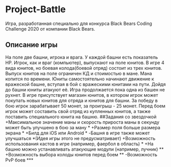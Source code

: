 # Project-Battle
Игра, разработанная специально для конкурса Black Bears Coding Challenge 2020 от компании Black Bears.
## Описание игры
На поле две башни, игрока и врага. У каждой башни есть показатель HP. Игрок, как и враг (компьютер), выпускают на поле юнитов. В игре 4 вида юнитов, но боевая колода(боевой отряд) состоит из трех юнитов. Выпуск юнитов на поле ограничен КД и стоимостью в мане. Мана копится по времени. Юниты самостоятельно начинают движение к вражеской башне, вступая в бой с вражескими юнитами на пути. Дойдя до башни юниты атакуют её. Игра продолжается пока одна из башен не рухнет. В игре присутствует магазин юнитов, в котором игрок может покупать новых юнитов для отряда и юнитов для башни. За победу в бою игрок зарабатывает 50 монет, за проигрыш - 25 монет. Перед боем игрок может составить свой отряд из купленных юнитов, а также поставить специального юнита на башню. 
##Задания со звездочкой
+Максимальное значение маны и скорость прироста маны в секунду может быть улучшено в бою за ману *
+Размер поля больше размера экрана *
+Билд для iOS или Android *
-Башня в игре также может улучшаться *(Идея игры этого не предусматривает)
+Возможность использования кастов в игре (например, фаербол в область) *
+На башню можно устанавливать атакующие модули (например, лучник) **
+Возможность выбора колоды юнитов перед боем **
-Возможность PvP боев ***
